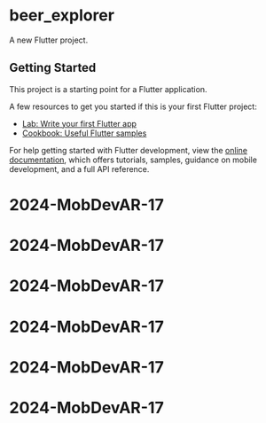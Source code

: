 # beer_explorer

A new Flutter project.

## Getting Started

This project is a starting point for a Flutter application.

A few resources to get you started if this is your first Flutter project:

- [Lab: Write your first Flutter app](https://docs.flutter.dev/get-started/codelab)
- [Cookbook: Useful Flutter samples](https://docs.flutter.dev/cookbook)

For help getting started with Flutter development, view the
[online documentation](https://docs.flutter.dev/), which offers tutorials,
samples, guidance on mobile development, and a full API reference.
# 2024-MobDevAR-17
# 2024-MobDevAR-17
# 2024-MobDevAR-17
# 2024-MobDevAR-17
# 2024-MobDevAR-17
# 2024-MobDevAR-17
